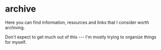 # archive

Here you can find information, resources and links that I consider worth archiving.

Don't expect to get much out of this --- I'm mostly trying to organize things for myself.



